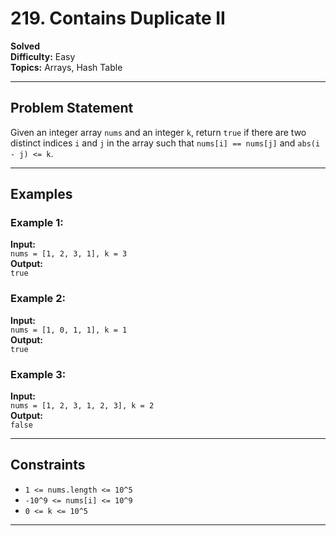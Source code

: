 # 219. Contains Duplicate II
**Solved**  
**Difficulty:** Easy  
**Topics:** Arrays, Hash Table

---

## Problem Statement

Given an integer array `nums` and an integer `k`, return `true` if there are two distinct indices `i` and `j` in the array such that `nums[i] == nums[j]` and `abs(i - j) <= k`.

---

## Examples

### Example 1:
**Input:**  
`nums = [1, 2, 3, 1], k = 3`  
**Output:**  
`true`

### Example 2:
**Input:**  
`nums = [1, 0, 1, 1], k = 1`  
**Output:**  
`true`

### Example 3:
**Input:**  
`nums = [1, 2, 3, 1, 2, 3], k = 2`  
**Output:**  
`false`

---

## Constraints

- `1 <= nums.length <= 10^5`
- `-10^9 <= nums[i] <= 10^9`
- `0 <= k <= 10^5`

---


